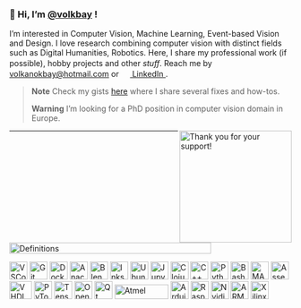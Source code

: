 ### 👋 Hi, I’m [@volkbay](https://github.com/volkbay) !
I’m interested in Computer Vision, Machine Learning, Event-based Vision and Design. I love research combining computer vision with distinct fields such as Digital Humanities, Robotics. Here, I share my professional work (if possible), hobby projects and other _stuff_. Reach me by [<img height="16" width="16" src="https://cdn.simpleicons.org/microsoftoutlook/##0078D4" /> volkanokbay@hotmail.com](mailto:volkanokbay@hotmail.com) or [<img height="16" width="16" src="https://cdn.simpleicons.org/linkedin/#0A66C2" /> LinkedIn ](https://www.linkedin.com/in/volkbay/).
>**Note** Check my gists [here](https://gist.github.com/volkbay) where I share several fixes and how-tos.
>
>**Warning** I’m looking for a PhD position in computer vision domain in Europe.
>
><a href="https://www.buymeacoffee.com/volkbay"><img align="right" title="Thank you for your support!" width="200" src="https://user-images.githubusercontent.com/97564250/236645446-64c0d612-29b7-4ce8-97ba-2e8be3161f80.png"><a/>
---
<img align='middle' title="Definitions" height="20" width="360" src="https://github.com/volkbay/volkbay/assets/97564250/ab6f6723-4180-4f13-bff5-50e3dcc50894" />
  
<p>
  <img title="VSCode" height="32" width="32" src="https://cdn.simpleicons.org/visualstudiocode/maroon" />
  <img title="Git" height="32" width="32" src="https://cdn.simpleicons.org/git/maroon" />
  <img title="Docker" height="32" width="32" src="https://cdn.simpleicons.org/docker/maroon" />
  <img title="Anaconda" height="32" width="32" src="https://cdn.simpleicons.org/anaconda/maroon" />
  <img title="Blender" height="32" width="32" src="https://cdn.simpleicons.org/blender/maroon" />
  <img title="Inkscape" height="32" width="32" src="https://cdn.simpleicons.org/inkscape/maroon" />
  <img title="Ubuntu" height="32" width="32" src="https://cdn.simpleicons.org/ubuntu/maroon" />
  <img title="Jupyter" height="32" width="32" src="https://cdn.simpleicons.org/jupyter/maroon" />
  <img title="Clojure" height="32" width="32" src="https://cdn.simpleicons.org/clojure/olive" />
  <img title="C++" height="32" width="32" src="https://cdn.simpleicons.org/cplusplus/olive" />  
  <img title="Python3" height="32" width="32" src="https://cdn.simpleicons.org/python/olive" />
  <img title="Bash" height="32" width="32" src="https://cdn.simpleicons.org/gnubash/olive" />
  <img title="MATLAB" height="32" width="32" src="https://user-images.githubusercontent.com/97564250/232603423-38939a19-c763-47e1-aca2-f36d733d0ba8.png" />
  <img title="Assembly" height="32" width="32" src="https://user-images.githubusercontent.com/97564250/233400265-16fd1b73-4a19-4a5f-bb5b-2bedb6302415.png" />
  <img title="VHDL" height="32" width="40" src="https://user-images.githubusercontent.com/97564250/232612061-b902de71-a9b1-4a37-b728-e1219cb25809.png" />
  <img title="PyTorch" height="32" width="32" src="https://cdn.simpleicons.org/pytorch/teal" />
  <img title="Tensorflow" height="32" width="32" src="https://cdn.simpleicons.org/tensorflow/teal" />
  <img title="OpenCV" height="32" width="32" src="https://cdn.simpleicons.org/opencv/teal" />
  <img title="Qt" height="32" width="32" src="https://cdn.simpleicons.org/qt/teal" />
  <img align='bottom' title="Atmel" height="26" width="96" src="https://github.com/volkbay/volkbay/assets/97564250/0327114f-4804-4018-9179-fe001dfeea4b" />
  <img title="Arduino" height="32" width="32" src="https://cdn.simpleicons.org/arduino/chocolate" />
  <img title="Rasperry Pi" height="32" width="32" src="https://cdn.simpleicons.org/raspberrypi/chocolate" />
  <img title="Nvidia Jetson" height="32" width="32" src="https://cdn.simpleicons.org/nvidia/chocolate" />
  <img title="ARM" height="32" width="32" src="https://cdn.simpleicons.org/arm/chocolate" />
  <img title="Xilinx FPGA" height="32" width="32" src="https://cdn.simpleicons.org/xilinx/chocolate" />
</p>
